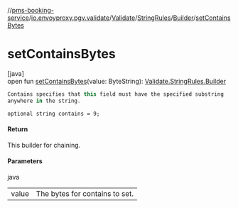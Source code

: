 //[pms-booking-service](../../../../../index.md)/[io.envoyproxy.pgv.validate](../../../index.md)/[Validate](../../index.md)/[StringRules](../index.md)/[Builder](index.md)/[setContainsBytes](set-contains-bytes.md)

# setContainsBytes

[java]\
open fun [setContainsBytes](set-contains-bytes.md)(value: ByteString): [Validate.StringRules.Builder](index.md)

```kotlin
Contains specifies that this field must have the specified substring
anywhere in the string.

```
`optional string contains = 9;`

#### Return

This builder for chaining.

#### Parameters

java

| | |
|---|---|
| value | The bytes for contains to set. |